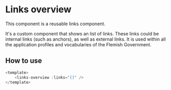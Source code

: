 # Links overview

This component is a reusable links component.

It's a custom component that shows an list of links. These links could be internal links (such as anchors), as well as external links. It is used within all the application profiles and vocabularies of the Flemish Government.


## How to use

```js
<template>
    <links-overview :links="[]" />
</template>
```
